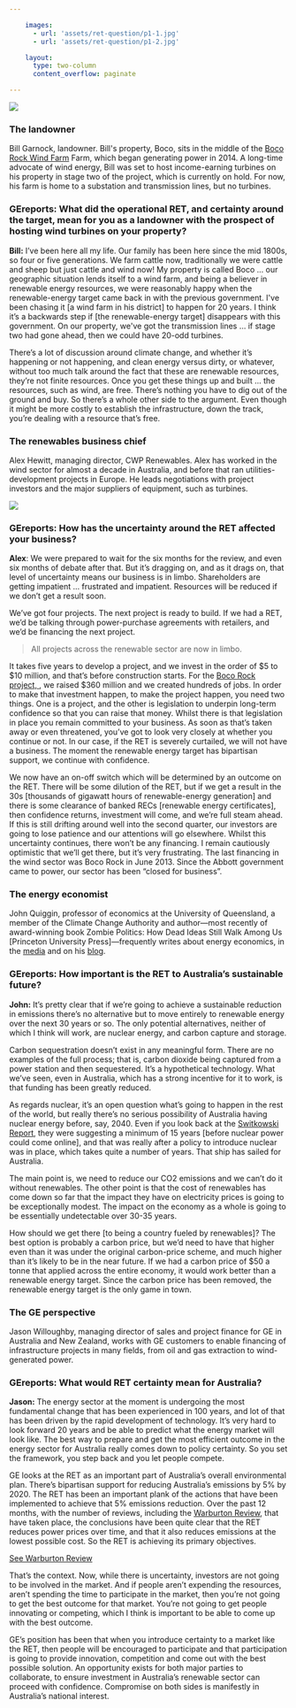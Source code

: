 ```yaml
---

    images:
      - url: 'assets/ret-question/p1-1.jpg'
      - url: 'assets/ret-question/p1-2.jpg'

    layout:
      type: two-column
      content_overflow: paginate

---
```


<img data-media-id="images:1" src="assets/ret-question/p1-1.jpg">

### The landowner

Bill Garnock, landowner. Bill's property, Boco, sits in the middle of the <a href="http://gereports.com.au/post/11-12-2014/turbine-or-not-turbine-the-ret-is-the-question" target="_blank">Boco Rock Wind Farm</a> Farm, which began generating power in 2014. A long-time advocate of wind energy, Bill was set to host income-earning turbines on his property in stage two of the project, which is currently on hold. For now, his farm is home to a substation and transmission lines, but no turbines.

### GEreports: What did the operational RET, and certainty around the target, mean for you as a landowner with the prospect of hosting wind turbines on your property?

<b>Bill:</b> I’ve been here all my life. Our family has been here since the mid 1800s, so four or five generations. We farm cattle now, traditionally we were cattle and sheep but just cattle and wind now! My property is called Boco ...  our geographic situation lends itself to a wind farm, and being a believer in renewable energy resources, we were reasonably happy when the renewable-energy target came back in with the previous government. I've been chasing it [a wind farm in his district] to happen for 20 years. I think it’s a backwards step if [the renewable-energy target] disappears with this government. On our property, we've got the transmission lines … if stage two had gone ahead, then we could have 20-odd turbines.

There’s a lot of discussion around climate change, and whether it’s happening or not happening, and clean energy versus dirty, or whatever, without too much talk around the fact that these are renewable resources, they’re not finite resources. Once you get these things up and built ... the resources, such as wind, are free. There’s nothing you have to dig out of the ground and buy. So there’s a whole other side to the argument. Even though it might be more costly to establish the infrastructure, down the track, you’re dealing with a resource that’s free.

### The renewables business chief

Alex Hewitt, managing director, CWP Renewables. Alex has worked in the wind sector for almost a decade in Australia, and before that ran utilities-development projects in Europe. He leads negotiations with project investors and the major suppliers of equipment, such as turbines.

<img data-media-id="images:2" src="assets/ret-question/p1-2.jpg" data-original >

### GEreports: How has the uncertainty around the RET affected your business?

<b>Alex</b>: We were prepared to wait for the six months for the review, and even six months of debate after that. But it’s dragging on, and as it drags on, that level of uncertainty means our business is in limbo. Shareholders are getting impatient … frustrated and impatient. Resources will be reduced if we don’t get a result soon.

We’ve got four projects. The next project is ready to build. If we had a RET, we’d be talking through power-purchase agreements with retailers, and we’d be financing the next project.

<blockquote>All projects across the renewable sector are now in limbo.</blockquote>

It takes five years to develop a project, and we invest in the order of $5 to $10 million, and that’s before construction starts. For the <a href="http://bocorockwindfarm.com.au/" target="_blank">Boco Rock project,&nbsp;</a>, we raised $360 million and we created hundreds of jobs. In order to make that investment happen, to make the project happen, you need two things. One is a project, and the other is legislation to underpin long-term confidence so that you can raise that money. Whilst there is that legislation in place you remain committed to your business. As soon as that’s taken away or even threatened, you’ve got to look very closely at whether you continue or not. In our case, if the RET is severely curtailed, we will not have a business. The moment the renewable energy target has bipartisan support, we continue with confidence.

We now have an on-off switch which will be determined by an outcome on the RET. There will be some dilution of the RET, but if we get a result in the 30s [thousands of gigawatt hours of renewable-energy generation] and there is some clearance of banked RECs [renewable energy certificates], then confidence returns, investment will come, and we’re full steam ahead. If this is still drifting around well into the second quarter, our investors are going to lose patience and our attentions will go elsewhere. Whilst this uncertainty continues, there won’t be any financing. I remain cautiously optimistic that we’ll get there, but it’s very frustrating. The last financing in the wind sector was Boco Rock in June 2013. Since the Abbott government came to power, our sector has been “closed for business”.

### The energy economist

John Quiggin, professor of economics at the University of Queensland, a member of the Climate Change Authority and author—most recently of award-winning book Zombie Politics: How Dead Ideas Still Walk Among Us [Princeton University Press]—frequently writes about energy economics, in the <a href="http://theconversation.com/only-a-mug-punter-would-bet-on-carbon-storage-over-renewables-35920" target="_blank">media</a> and on his <a href="http://johnquiggin.com/" target="_blank">blog</a>.

### GEreports: How important is the RET to Australia’s sustainable future?

<b>John:</b> It’s pretty clear that if we’re going to achieve a sustainable reduction in emissions there’s no alternative but to move entirely to renewable energy over the next 30 years or so. The only potential alternatives, neither of which I think will work, are nuclear energy, and carbon capture and storage.

Carbon sequestration doesn’t exist in any meaningful form. There are no examples of the full process; that is, carbon dioxide being captured from a power station and then sequestered. It’s a hypothetical technology. What we’ve seen, even in Australia, which has a strong incentive for it to work, is that funding has been greatly reduced.

As regards nuclear, it’s an open question what’s going to happen in the rest of the world, but really there’s no serious possibility of Australia having nuclear energy before, say, 2040. Even if you look back at the <a href="http://www.ansto.gov.au/__data/assets/pdf_file/0005/38975/Umpner_report_2006.pdf" target="_blank">Switkowski Report</a>, they were suggesting a minimum of 15 years [before nuclear power could come online], and that was really after a policy to introduce nuclear was in place, which takes quite a number of years. That ship has sailed for Australia.

The main point is, we need to reduce our CO2 emissions and we can’t do it without renewables. The other point is that the cost of renewables has come down so far that the impact they have on electricity prices is going to be exceptionally modest. The impact on the economy as a whole is going to be essentially undetectable over 30-35 years.

How should we get there [to being a country fueled by renewables]? The best option is probably a carbon price, but we’d need to have that higher even than it was under the original carbon-price scheme, and much higher than it’s likely to be in the near future. If we had a carbon price of $50 a tonne that applied across the entire economy, it would work better than a renewable energy target. Since the carbon price has been removed, the renewable energy target is the only game in town.

### The GE perspective

Jason Willoughby, managing director of sales and project finance for GE in Australia and New Zealand, works with GE customers to enable financing of infrastructure projects in many fields, from oil and gas extraction to wind-generated power.

### GEreports: What would RET certainty mean for Australia?

<b>Jason:</b> The energy sector at the moment is undergoing the most fundamental change that has been experienced in 100 years, and lot of that has been driven by the rapid development of technology. It’s very hard to look forward 20 years and be able to predict what the energy market will look like. The best way to prepare and get the most efficient outcome in the energy sector for Australia really comes down to policy certainty. So you set the framework, you step back and you let people compete.

GE looks at the RET as an important part of Australia’s overall environmental plan. There’s bipartisan support for reducing Australia’s emissions by 5% by 2020. The RET has been an important plank of the actions that have been implemented to achieve that 5% emissions reduction. Over the past 12 months, with the number of reviews, including the <a href="https://retreview.dpmc.gov.au/sites/default/files/files/RET_Review_Report.pdf" target="_blank">Warburton Review</a>, that have taken place, the conclusions have been quite clear that the RET reduces power prices over time, and that it also reduces emissions at the lowest possible cost. So the RET is achieving its primary objectives.

<a class="button outline hotspot" data-description='Dick Warburton, represented the "worst case scenario" and would cost thousands of jobs and more than $10 billion in investment if the government adopted its recommendations.' href="http://www.smh.com.au/federal-politics/political-news/dick-warburton-report-recommends-tony-abbott-slash-renewable-energy-target-20140828-109pih.html" data-action="Warburton Review">See Warburton Review</a>

That’s the context. Now, while there is uncertainty, investors are not going to be involved in the market. And if people aren’t expending the resources, aren’t spending the time to participate in the market, then you’re not going to get the best outcome for that market. You’re not going to get people innovating or competing, which I think is important to be able to come up with the best outcome.

GE’s position has been that when you introduce certainty to a market like the RET, then people will be encouraged to participate and that participation is going to provide innovation, competition and come out with the best possible solution. An opportunity exists for both major parties to collaborate, to ensure investment in Australia’s renewable sector can proceed with confidence. Compromise on both sides is manifestly in Australia’s national interest.
